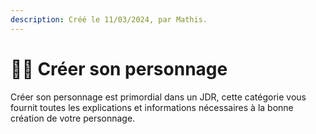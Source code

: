 ```yaml
---
description: Créé le 11/03/2024, par Mathis.
---
```


# 🤹‍♂️ Créer son personnage

Créer son personnage est primordial dans un JDR, cette catégorie vous fournit toutes les explications et informations nécessaires à la bonne création de votre personnage.
